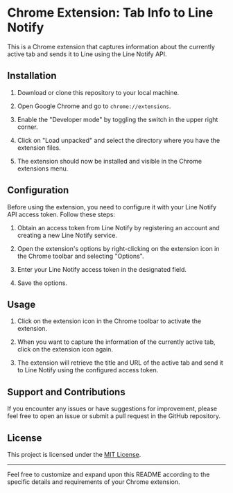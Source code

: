 # Chrome Extension: Tab Info to Line Notify

This is a Chrome extension that captures information about the currently active tab and sends it to Line using the Line Notify API.

## Installation

1. Download or clone this repository to your local machine.

2. Open Google Chrome and go to `chrome://extensions`.

3. Enable the "Developer mode" by toggling the switch in the upper right corner.

4. Click on "Load unpacked" and select the directory where you have the extension files.

5. The extension should now be installed and visible in the Chrome extensions menu.

## Configuration

Before using the extension, you need to configure it with your Line Notify API access token. Follow these steps:

1. Obtain an access token from Line Notify by registering an account and creating a new Line Notify service.

2. Open the extension's options by right-clicking on the extension icon in the Chrome toolbar and selecting "Options".

3. Enter your Line Notify access token in the designated field.

4. Save the options.

## Usage

1. Click on the extension icon in the Chrome toolbar to activate the extension.

2. When you want to capture the information of the currently active tab, click on the extension icon again.

3. The extension will retrieve the title and URL of the active tab and send it to Line Notify using the configured access token.

## Support and Contributions

If you encounter any issues or have suggestions for improvement, please feel free to open an issue or submit a pull request in the GitHub repository.

## License

This project is licensed under the [MIT License](LICENSE).

---

Feel free to customize and expand upon this README according to the specific details and requirements of your Chrome extension.
